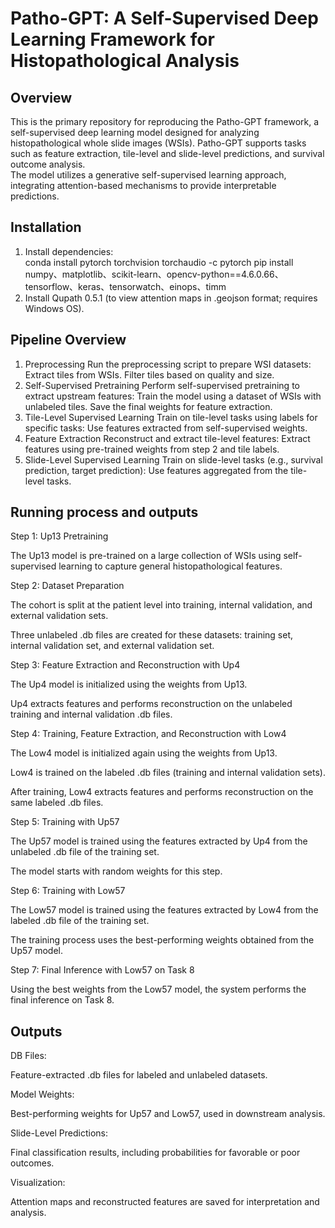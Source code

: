 # Patho-GPT: A Self-Supervised Deep Learning Framework for Histopathological Analysis
## **Overview**
This is the primary repository for reproducing the Patho-GPT framework, a self-supervised deep learning model designed for analyzing histopathological whole slide images (WSIs). Patho-GPT supports tasks such as feature extraction, tile-level and slide-level predictions, and survival outcome analysis.  
The model utilizes a generative self-supervised learning approach, integrating attention-based mechanisms to provide interpretable predictions.
## **Installation**
1. Install dependencies:  
conda install pytorch torchvision torchaudio -c pytorch
pip install numpy、matplotlib、scikit-learn、opencv-python==4.6.0.66、tensorflow、keras、tensorwatch、einops、timm
2. Install Qupath 0.5.1 (to view attention maps in .geojson format; requires Windows OS).
## **Pipeline Overview**
1. Preprocessing
Run the preprocessing script to prepare WSI datasets:
 Extract tiles from WSIs.
 Filter tiles based on quality and size.
2. Self-Supervised Pretraining
Perform self-supervised pretraining to extract upstream features:
 Train the model using a dataset of WSIs with unlabeled tiles.
 Save the final weights for feature extraction.
3. Tile-Level Supervised Learning
Train on tile-level tasks using labels for specific tasks:
 Use features extracted from self-supervised weights.
4. Feature Extraction
Reconstruct and extract tile-level features:
 Extract features using pre-trained weights from step 2 and tile labels.
5. Slide-Level Supervised Learning
Train on slide-level tasks (e.g., survival prediction, target prediction):
 Use features aggregated from the tile-level tasks.
## **Running process and outputs**
Step 1: Up13 Pretraining

The Up13 model is pre-trained on a large collection of WSIs using self-supervised learning to capture general histopathological features.

Step 2: Dataset Preparation

The cohort is split at the patient level into training, internal validation, and external validation sets.

Three unlabeled .db files are created for these datasets: training set, internal validation set, and external validation set.

Step 3: Feature Extraction and Reconstruction with Up4

The Up4 model is initialized using the weights from Up13.

Up4 extracts features and performs reconstruction on the unlabeled training and internal validation .db files.

Step 4: Training, Feature Extraction, and Reconstruction with Low4

The Low4 model is initialized again using the weights from Up13.

Low4 is trained on the labeled .db files (training and internal validation sets).

After training, Low4 extracts features and performs reconstruction on the same labeled .db files.

Step 5: Training with Up57

The Up57 model is trained using the features extracted by Up4 from the unlabeled .db file of the training set.

The model starts with random weights for this step.

Step 6: Training with Low57

The Low57 model is trained using the features extracted by Low4 from the labeled .db file of the training set.

The training process uses the best-performing weights obtained from the Up57 model.

Step 7: Final Inference with Low57 on Task 8

Using the best weights from the Low57 model, the system performs the final inference on Task 8.
## **Outputs**
DB Files:

Feature-extracted .db files for labeled and unlabeled datasets.

Model Weights:

Best-performing weights for Up57 and Low57, used in downstream analysis.

Slide-Level Predictions:

Final classification results, including probabilities for favorable or poor outcomes.

Visualization:

Attention maps and reconstructed features are saved for interpretation and analysis.
